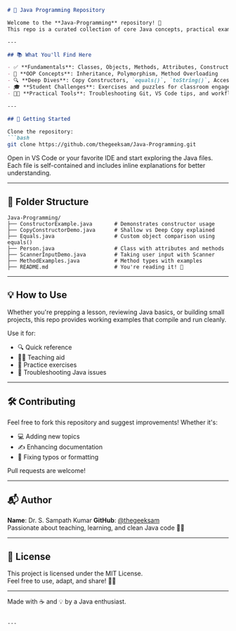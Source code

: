 ```markdown
# 🧠 Java Programming Repository

Welcome to the **Java-Programming** repository! 🚀  
This repo is a curated collection of core Java concepts, practical examples, and educational code snippets designed for learners, educators, and curious coders.

---

## 📚 What You'll Find Here

- ✅ **Fundamentals**: Classes, Objects, Methods, Attributes, Constructors
- 🧮 **OOP Concepts**: Inheritance, Polymorphism, Method Overloading
- 🔍 **Deep Dives**: Copy Constructors, `equals()`, `toString()`, Access Modifiers
- 🎓 **Student Challenges**: Exercises and puzzles for classroom engagement
- 🧑‍💻 **Practical Tools**: Troubleshooting Git, VS Code tips, and workflow fixes

---

## 🚀 Getting Started

Clone the repository:
```bash
git clone https://github.com/thegeeksam/Java-Programming.git
```

Open in VS Code or your favorite IDE and start exploring the Java files. Each file is self-contained and includes inline explanations for better understanding.

---

## 📁 Folder Structure

```plaintext
Java-Programming/
├── ConstructorExample.java       # Demonstrates constructor usage
├── CopyConstructorDemo.java      # Shallow vs Deep Copy explained
├── Equals.java                   # Custom object comparison using equals()
├── Person.java                   # Class with attributes and methods
├── ScannerInputDemo.java         # Taking user input with Scanner
├── MethodExamples.java           # Method types with examples
├── README.md                     # You're reading it! 🎉
```

---

## 💡 How to Use

Whether you're prepping a lesson, reviewing Java basics, or building small projects, this repo provides working examples that compile and run cleanly.

Use it for:
- 🔍 Quick reference
- 🧑‍🏫 Teaching aid
- 🧪 Practice exercises
- 🧰 Troubleshooting Java issues

---

## 🛠️ Contributing

Feel free to fork this repository and suggest improvements! Whether it's:
- 💻 Adding new topics
- ✍️ Enhancing documentation
- 🧵 Fixing typos or formatting

Pull requests are welcome!

---

## 📬 Author

**Name**: Dr. S. Sampath Kumar
**GitHub**: [@thegeeksam](https://github.com/thegeeksam)  
Passionate about teaching, learning, and clean Java code 🧼💙

---

## 📖 License

This project is licensed under the MIT License.  
Feel free to use, adapt, and share! 📄✨

---

Made with ☕ and 💡 by a Java enthusiast.
```

---


